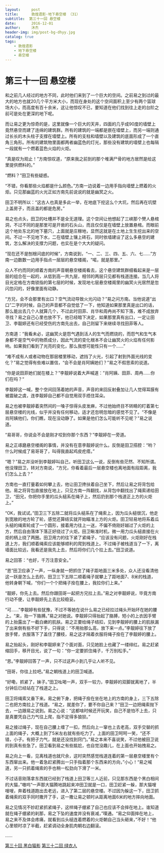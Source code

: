 ```yaml
---
layout:     post
title:      敦煌遗影·地下悬空楼 （31）
subtitle:  第三十一回 悬空楼
date:       2016-12-01
author:     沐杰
header-img: img/post-bg-dhyy.jpg
catalog: true
tags:
    - 敦煌遗影
    - 地下悬空楼
    - 悬空楼
---
```

# 第三十一回 悬空楼

和之前几人经过的地方不同，此时他们来到了一个巨大的空间。之前易之到过的最大的地方也就20几个平方米大小，而现在身处的这个空间面积上至少有两个篮球场大小，而高度有百十余米，这让他惊叹不已，要知道在他们找到往上走的台阶之前可是处在更深的地下呢。

而让易之更为惊奇的是，这里就像一个巨大的天井，四面的几乎成90度的墙壁上竟然悬空而建了连绵的建筑群。所有的建筑的一端都是嵌在墙壁上，而另一端则通过长长的木头柱子支撑在墙壁上。所有的支柱和墙壁以及建筑的底面形成了一个直角三角形。所有的建筑物里面都两者幽蓝色的灯光，那些没有建筑的墙壁上也每隔一段就有一个燃着蓝色火焰的火炬。

“真是叹为观止！”方南惊叹道，“原来我之前到的那个堆满尸骨的地方居然是给这里提供燃料的。”

“燃料？”田卫有些疑惑。

“不错，你看那些火焰都是什么颜色。”方南一边说着一边用手指向墙壁上燃着的火炬。只见那幽蓝的火光正如方南先前说说的就是幽冥之火。

田卫不明所以：“这古人也真是多此一举，在地底下挖这么个大坑，然后再在坑壁上盖房子，而且盖的都是危房。”

易之也点头，田卫的吐槽并不是全无道理。这个空间让他想起了三峡那个僰人悬棺洞，不过不同的是那里可是开凿的石头山，而且仅仅是在墙壁上放置悬棺。而眼前这个地处东北的地下墓穴，上面就是庄稼地，显然这就是在土地上生生挖出来的空间。不过一不见地下水，二在墙壁上镶上砖石，同时依墙建设了这么多悬空的建筑，怎么解决的支撑力问题，也实在是个大大的疑问。

“现在还不是刨根问底的时候”，方南说到，“一、二、三、四、五、六、七……”方南一边数数一边用手指点一层层的悬空楼阁，“喏，就是那里。”

众人不约而同的顺着方南的声音朝悬空楼阁看去，这个悬空建筑群细看起来是一层层的组合在一起的，从低到高一共九层，相邻的两层只见都有栈道连接。当几人将目光定格在方南锁指的第七层的时候，发现地七层悬空楼阁里的幽冥火光居然是忽闪忽闪的，好像里面有动静。

“方兄，会不会那里有出口？空气流动导致火光闪动？”易之问方南。当他说道“出口”二字的时候，自己的声音都不自觉低了一下，他知道如果那里真是出口的话，那么能出去几个人就算几个，不过此时田菲、肖华和周冉尚不知下落，难不成放弃寻找？易之自己心里也放不下，他已经暗下决定，如果那里真有出口，一定让田卫、李靓婷还有已经受伤的方南先出去，自己则留下来继续寻找田菲等人。

方南道：“我看未必，这幽冥火是怨气遇到活人的生气而燃烧的，而怨气和生气本身都不是空气中的物质成分，因此气流的变化根本不会让幽冥火的火焰有任何影响。如果我们看到了光亮的变化，那么我想可能性只有一个……”

“难不成有人或者动物在那层楼里移动，遮挡了火光，引起了射到外面光线的变化？”易之觉得有些难以置信，“会不会是肖阿姨她们？”易之不假思索的说道。

“你是说田菲她们就在楼上？”李靓婷说着大声喊道：”肖阿姨、田菲、周冉……你们在吗？“

李靓婷这一喊，整个空间回荡着她的声音，声音的来回反射叠加让几人觉得耳膜有被震破之虞，连李靓婷自己都不自觉用双手捂住耳朵。

易之也被李靓婷着突然间的一嗓子惊得头皮发麻，不过他始终目不转睛的盯着第七层悬空楼的光线，似乎并没有任何移动，适才还忽明忽暗的感觉不见了。“不像是肖阿姨他们，你们瞧，现在没动静了。如果是他们怎么可能听不见呢？”易之说道。

“易哥哥，你说会不会是刚才咬到你那个东西？”李靓婷在一旁道。

易之正琢磨悬空楼阁的事情，并没有在意李靓婷说什么。反倒是田卫搭腔：“哟？什么时候成了易哥哥了，叫得我直起鸡皮疙瘩。”

“嗯？”易之并没听到李靓婷叫自己，听田卫这么一说，反倒有些茫然、不知所谓。他没理田卫，转对方南说，“方兄，你看着最后一层悬空楼也离地面有段距离，我们怎么上去？”

方南也一直打量着如何攀上去，他让田卫搀扶着自己坐下，然后让易之将背包给他。易之将背包直接放在地上，只见方南一阵翻找，从背包中翻找出了绳索递给田卫，“田兄，你把你手里的瓜头槌系在绳子上，然后扔到那个栈道正上方的火炬上。”

“OK，我试试。”田卫三下五除二就将瓜头槌系在了绳索上，因为瓜头槌很沉，他走到宽敞的地方轮了轮，感觉还算结实就开始瞄准上方的火炬。田卫轻易地将系着瓜头槌的绳索轮成了一个圆形，接着用力往上一送，不偏不倚刚好越过了火炬的上方，然后自由落体下落正好绕过了火炬。田卫瞅准时机，微一用力瓜头槌直接在火炬的柄上绕了两圈。田卫用力的往下紧了紧绳子，“应该没有问题，火炬刚好在栈道上方，我们顺着绳索应该能够顺利的爬到栈道上。不过绳子被栈道当了一下，离墙面比较远，我看还是我先上去，然后将你们几个拉上去。”田卫说道。

易之回答：“也好，千万注意安全。”

“恩”田卫应承了一声，一纵身就一把抓住了绳子距地面三米多处，众人还没看清他这一跃是怎么上去的，田卫三下五除二顺着绳子就攀上了距地面7、8米的栈道，他转身朝下喊，“你们一个个把绳子拴在腰上，我拉你们上来。”

“靓婷，你先上去。然后你跟田哥一起把方兄拉上去。”易之对李靓婷说，毕竟方南行动不便，让李靓婷先上去比较稳妥。

“可……”李靓婷有些犹豫，不过不等她在说什么易之已经拉过绳头开始环在她的腰上。“来，抬一下胳膊。”易之对她说。李靓婷只得抬起了胳膊，短小的上衣因手臂的上抬露出了一截白嫩的肌肤。易之正要给绳子结扣，见到李靓婷的腰上的肌肤漏了出来倒有些不好下手，只得说：“不用抬那么高，放下来一点。”李靓婷往下放了放手臂，衣服落下了盖住了腰枝，易之这才隔着衣服将绳子拴在了李靓婷的腰上。

易之抬起头，刚好和李靓婷来了个面对面，只见她脸上也藏了一缕绯红。易之赶紧缩回手，移开目光，说了一句：“你一定要抓住绳子，千万别松手。”

“恩。”李靓婷回答了一声，只不过这声小到几乎让人听不见。

“田哥，你往上拉吧。”易之朝栈道上的田卫喊道。

“好嘞，抓紧了，妹子。”田卫吆喝一声，双手一较力，李靓婷的双脚就离地了，半分钟后已经站在了栈道之上。

田卫将绳索又垂下来。易之俯下身，把绳子拴在坐在地上的方南的身上，三下五除二也把方南拉上了栈道。“易之，就差你了，要不你自己来？”田卫一边把绳索抛下去，一边跟易之说到。易之心说：“这都啥时候还开玩笑，自己不是怕不上去，只是真要凭自己力气往上爬，指不定得多狼狈。”

易之接过绳子，现在自己腰上缠了一扣，然后向上一窜也上去老高，双手交替的抓上面的绳子，大概上到了5米左右就有些吃力了。上面的田卫呵呵一笑，“还不错，小子。有把子力气，就是还没找到窍门。”易之本来不喜说笑，不过他被田卫说的到真有些急了。田卫看到易之有些尴尬，也自觉没趣儿，在上面也开始拽易之。

易之向上一看，见离栈道也就尺余，这时突然感觉栈道连着的第一层悬空楼里有个东西窜出来。他一着急赶紧腾出一只手指着那个东西来的方向，”小心！“易之喊道，另一只抓着绳索的手也稍一松劲向下滑了一米。

不过话音刚落拿东西就已经到了栈道上田卫等三人近前，只见那东西是个黑白相间的大猫，”嗷呜“一声那大猫腾地跳起来冲田卫就是一口，田卫赶紧一躲，那大猫嗖嗖嗖，奔着栈道跑出去老远，进入了第二层的悬空楼。不过因为躲这一下，田卫抓着绳索的双手同时撒开了手，这一撒让易之顿时从距离地面6米的地方摔向地面。

易之见情况不妙赶紧抓紧绳子，这样绳子绷紧了自己也应该不会摔在地上。谁知道就在绳子绷紧的刹那，易之下坠的速度并没有衰减，”噗通。“易之仰面摔在地上，易之来不及体会疼痛，就看到瓜头槌连着燃着的火炬朝自己当头砸来，”不好！“他心里顿时凉了半截，赶紧调动全身肌肉朝右边翻滚。

……

[第三十回 黑白猫影](http://www.jianshu.com/p/1e69a82898ca)
[第三十二回 绿衣人](http://www.jianshu.com/p/459333c73ee3)
